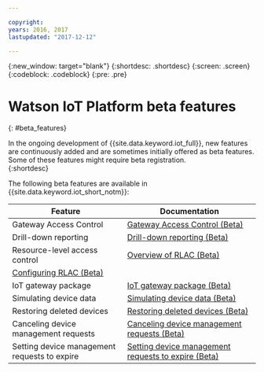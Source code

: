 ```yaml
---

copyright:
years: 2016, 2017
lastupdated: "2017-12-12"

---
```


{:new_window: target="blank"}
{:shortdesc: .shortdesc}
{:screen: .screen}
{:codeblock: .codeblock}
{:pre: .pre}

# Watson IoT Platform beta features
{: #beta_features}

In the ongoing development of {{site.data.keyword.iot_full}}, new features are continuously added and are sometimes initially offered as beta features. Some of these features might require beta registration.  
{:shortdesc}

The following beta features are available in {{site.data.keyword.iot_short_notm}}:

Feature       | Documentation       
------------- | -------------
Gateway Access Control | [Gateway Access Control (Beta)](gateways/gateway-access-control.html#gateway-access-control)
Drill-down reporting | [Drill-down reporting (Beta)](reference/security/RM_security.html#drill-down)
Resource-level access control | [Overview of RLAC (Beta)](reference/rlac_overview.html#RLAC_overview) 
 | [Configuring RLAC (Beta)](reference/rlac.html#configure_RLAC)
IoT gateway package | [IoT gateway package (Beta)](gateways/iotgw.html#gw_package)
Simulating device data | [Simulating device data (Beta)](devices/device_sim.html)
Restoring deleted devices | [Restoring deleted devices (Beta)](iotplatform_task.html#restore_device)
Canceling device management requests | [Canceling device management requests (Beta)](devices/device_mgmt/requests.html#cancel-requests)
Setting device management requests to expire | [Setting device management requests to expire (Beta)](devices/device_mgmt/requests.html#timeout-requests)
